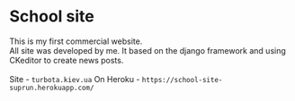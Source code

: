 # School site
This is my first commercial website.<br>
All site was developed by me. It based on the django framework and using CKeditor to create news posts. <br>
<br>
Site - `turbota.kiev.ua`
On Heroku - `https://school-site-suprun.herokuapp.com/`
